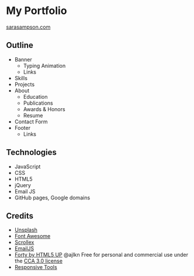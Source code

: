# My Portfolio

[sarasampson.com](https://www.sarasampson.com/)

## Outline

* Banner
  * Typing Animation
  * Links
* Skills
* Projects
* About
  * Education
  * Publications
  * Awards & Honors
  * Resume
* Contact Form
* Footer
  * Links
  
## Technologies

* JavaScript
* CSS
* HTML5
* jQuery
* Email JS
* GitHub pages, Google domains

## Credits

* [Unsplash](unsplash.com)
* [Font Awesome](fontawesome.io)
* [Scrollex](github.com/ajlkn/jquery.scrollex)
* [EmailJS](https://www.emailjs.com/)
* [Forty by HTML5 UP](html5up.net) @ajlkn
  Free for personal and commercial use under the [CCA 3.0 license](html5up.net/license)
* [Responsive Tools](github.com/ajlkn/responsive-tools)
